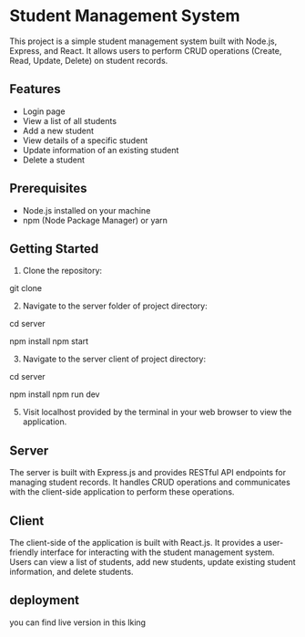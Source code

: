 # Student Management System

This project is a simple student management system built with Node.js, Express, and React. It allows users to perform CRUD operations (Create, Read, Update, Delete) on student records.

## Features

- Login page
- View a list of all students
- Add a new student
- View details of a specific student
- Update information of an existing student
- Delete a student

## Prerequisites

- Node.js installed on your machine
- npm (Node Package Manager) or yarn

## Getting Started

1. Clone the repository:

git clone [<repository-url>](https://github.com/medgues/metapro-students/tree/master)

2. Navigate to the server folder of project directory:

cd server

npm install
npm start

3. Navigate to the server client of project directory:

cd server

npm install
npm run dev

5. Visit localhost provided by the terminal in your web browser to view the application.

## Server

The server is built with Express.js and provides RESTful API endpoints for managing student records. It handles CRUD operations and communicates with the client-side application to perform these operations.

## Client

The client-side of the application is built with React.js. It provides a user-friendly interface for interacting with the student management system. Users can view a list of students, add new students, update existing student information, and delete students.

## deployment

you can find live version in this lking [<Live-Version>](https://metapro-students-ca68be905cfc.herokuapp.com/)
